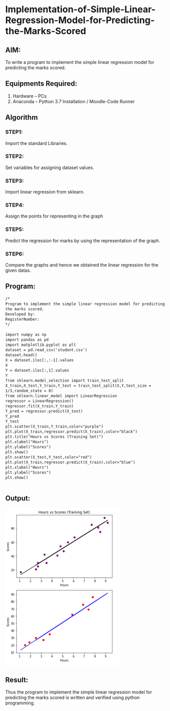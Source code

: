 # Implementation-of-Simple-Linear-Regression-Model-for-Predicting-the-Marks-Scored

## AIM:
To write a program to implement the simple linear regression model for predicting the marks scored.

## Equipments Required:
1. Hardware – PCs
2. Anaconda – Python 3.7 Installation / Moodle-Code Runner

## Algorithm
### STEP1:
Import the standard Libraries.
### STEP2:
Set variables for assigning dataset values.
### STEP3:
Import linear regression from sklearn.
### STEP4:
Assign the points for representing in the graph
### STEP5:
Predict the regression for marks by using the representation of the graph.
### STEP6:
Compare the graphs and hence we obtained the linear regression for the given datas.

## Program:
```
/*
Program to implement the simple linear regression model for predicting the marks scored.
Developed by: 
RegisterNumber:  
*/

import numpy as np
import pandas as pd
import matplotlib.pyplot as plt
dataset = pd.read_csv('student.csv')
dataset.head()
X = dataset.iloc[:,:-1].values
X
Y = dataset.iloc[:,1].values
Y
from sklearn.model_selection import train_test_split
X_train,X_test,Y_train,Y_test = train_test_split(X,Y,test_size = 1/3,random_state = 0)
from sklearn.linear_model import LinearRegression
regressor = LinearRegression()
regressor.fit(X_train,Y_train)
Y_pred = regressor.predict(X_test)
Y_pred
Y_test
plt.scatter(X_train,Y_train,color="purple")
plt.plot(X_train,regressor.predict(X_train),color="black")
plt.title("Hours vs Scores (Training Set)")
plt.xlabel("Hours")
plt.ylabel("Scores")
plt.show()
plt.scatter(X_test,Y_test,color="red")
plt.plot(X_train,regressor.predict(X_train),color="blue") 
plt.xlabel("Hours")
plt.ylabel("Scores")
plt.show()


```

## Output:
![output](ml1.PNG)

## Result:
Thus the program to implement the simple linear regression model for predicting the marks scored is written and verified using python programming.
